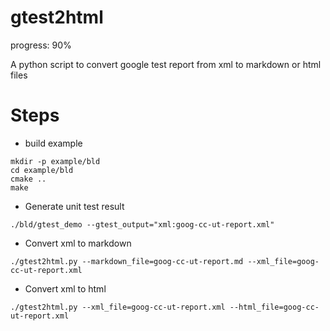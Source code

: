 # gtest2html

progress: 90%

A python script to convert google test report from xml to markdown or html files

# Steps

* build example

```
mkdir -p example/bld
cd example/bld
cmake ..
make
```

* Generate unit test result

```
./bld/gtest_demo --gtest_output="xml:goog-cc-ut-report.xml"
```

* Convert xml to markdown

```
./gtest2html.py --markdown_file=goog-cc-ut-report.md --xml_file=goog-cc-ut-report.xml
```

* Convert xml to html

```
./gtest2html.py --xml_file=goog-cc-ut-report.xml --html_file=goog-cc-ut-report.xml
```
